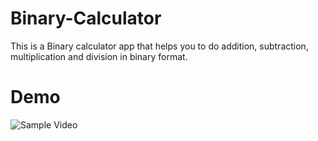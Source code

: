 # Binary-Calculator

This is a Binary calculator app that helps you to do addition, subtraction, multiplication and division in binary format.

# Demo
![Sample Video](https://user-images.githubusercontent.com/53274915/78870265-761a2f80-7a63-11ea-90d3-4640346a1888.gif)

